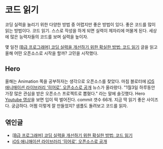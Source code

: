 # 코드 읽기

코딩 실력을 늘리기 위한 다양한 방법 중 어렵지만 좋은 방법이 있다. 좋은 코드를 많이 읽는 방법이다. 코드 읽기. 스스로 작성을 하게 되면 실력이 제자리에 머물게 된다. 세상에 많은 능력자들의 코드를 보며 실력을 높이자.

몇 일전 [[B급 프로그래머] 코딩 실력을 개선하기 위한 확실한 방법: 코드 읽기](http://jhrogue.blogspot.kr/2017/01/b.html) 글을 읽고 올해 어떤 오픈소스로 시작을 할까? 고민을 시작했다.

## Hero

올해는 Animation 쪽을 공부하자는 생각으로 오픈소스를 찾았다. 마침 블로터에 [iOS 애니매이션 라이브러리 ‘히어로’, 오픈소스로 공개](http://www.bloter.net/archives/270034) 뉴스가 올라왔다.  "1월3일 하루동안 가장 많은 관심을 받은 오픈소스 프로젝트로 뽑혔다." 라는 말에 솔깃했다. Hero [Youtube 영상](https://youtu.be/-6L79or6Iq8)을 보면 입이 떡 벌어진다. commit 갯수 66개. 지금 딱 읽기 좋은 사이즈다. 궁금하다. 어쩜 이렇게 잘 만들었지? 샘플도 돌려보고 코드를 읽자.

## 엮인글

* [[B급 프로그래머] 코딩 실력을 개선하기 위한 확실한 방법: 코드 읽기](http://jhrogue.blogspot.kr/2017/01/b.html)
* [iOS 애니매이션 라이브러리 ‘히어로’, 오픈소스로 공개](http://www.bloter.net/archives/270034)

